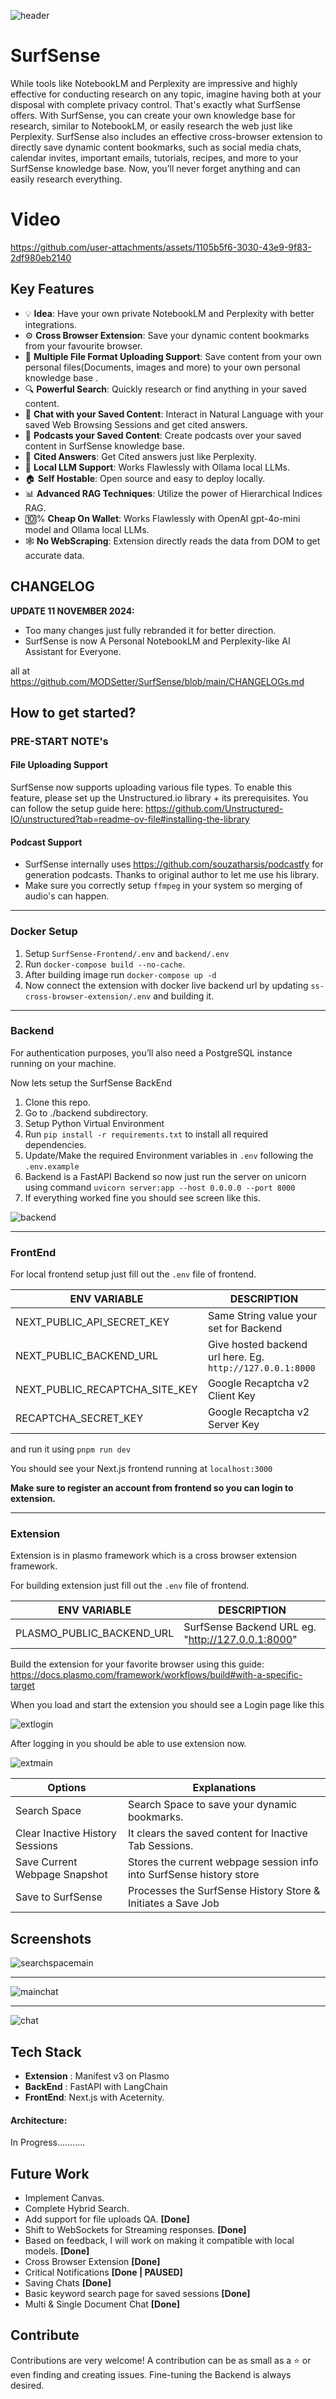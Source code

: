 

![header](https://github.com/user-attachments/assets/90f5ae85-94c4-4119-bbb4-8c3f308b7e39)



# SurfSense
While tools like NotebookLM and Perplexity are impressive and highly effective for conducting research on any topic, imagine having both at your disposal with complete privacy control. That's exactly what SurfSense offers. With SurfSense, you can create your own knowledge base for research, similar to NotebookLM, or easily research the web just like Perplexity. SurfSense also includes an effective cross-browser extension to directly save dynamic content bookmarks, such as social media chats, calendar invites, important emails, tutorials, recipes, and more to your SurfSense knowledge base. Now, you’ll never forget anything and can easily research everything.

# Video


https://github.com/user-attachments/assets/1105b5f6-3030-43e9-9f83-2df980eb2140








## Key Features

- 💡 **Idea**: Have your own private NotebookLM and Perplexity with better  integrations.
- ⚙️ **Cross Browser Extension**: Save your dynamic content bookmarks from your favourite browser.
- 📁 **Multiple File Format Uploading Support**: Save content from your own personal files(Documents, images and more) to your own personal knowledge base .
- 🔍 **Powerful Search**: Quickly research or find anything in your saved content.
- 💬 **Chat with your Saved Content**: Interact in Natural Language with your saved Web Browsing Sessions and get cited answers.
- 🎤 **Podcasts your Saved Content**: Create podcasts over your saved content in SurfSense knowledge base.
- 📄 **Cited Answers**: Get Cited answers just like Perplexity.
- 🔔 **Local LLM Support**: Works Flawlessly with Ollama local LLMs.
- 🏠 **Self Hostable**: Open source and easy to deploy locally.
- 📊 **Advanced RAG Techniques**: Utilize the power of Hierarchical Indices RAG.
- 🔟% **Cheap On Wallet**: Works Flawlessly with OpenAI gpt-4o-mini model and Ollama local LLMs.
- 🕸️ **No WebScraping**: Extension directly reads the data from DOM to get accurate data.


## CHANGELOG

**UPDATE 11 NOVEMBER 2024:** 
- Too many changes just fully rebranded it for better direction.
- SurfSense is now A Personal NotebookLM and Perplexity-like AI Assistant for Everyone.

all at https://github.com/MODSetter/SurfSense/blob/main/CHANGELOGs.md


## How to get started?

### PRE-START NOTE's

#### File Uploading Support

SurfSense now supports uploading various file types. To enable this feature, please set up the Unstructured.io library + its prerequisites. You can follow the setup guide here: https://github.com/Unstructured-IO/unstructured?tab=readme-ov-file#installing-the-library

#### Podcast Support
- SurfSense internally uses https://github.com/souzatharsis/podcastfy for generation podcasts. Thanks to original author to let me use his library.
- Make sure you correctly setup `ffmpeg`  in your system so merging of audio's can happen.

---

### Docker Setup

1. Setup `SurfSense-Frontend/.env` and `backend/.env`
2. Run `docker-compose build --no-cache`.
3. After building image run `docker-compose up -d`
4. Now connect the extension with docker live backend url by updating `ss-cross-browser-extension/.env` and building it.


---
### Backend

For authentication purposes, you’ll also need a PostgreSQL instance running on your machine.

Now lets setup the SurfSense BackEnd
1. Clone this repo.
2. Go to ./backend subdirectory.
3. Setup Python Virtual Environment
4. Run `pip install -r requirements.txt` to install all required dependencies.
5. Update/Make the required Environment variables in `.env` following the `.env.example`
6. Backend is a FastAPI Backend so now just run the server on unicorn using command `uvicorn server:app --host 0.0.0.0 --port 8000`
7. If everything worked fine you should see screen like this.

![backend](https://i.ibb.co/542Vhqw/backendrunning.png)

---

### FrontEnd

For local frontend setup just fill out the `.env` file of frontend.

|ENV VARIABLE|DESCRIPTION|
|--|--|
| NEXT_PUBLIC_API_SECRET_KEY | Same String value your set for Backend |
| NEXT_PUBLIC_BACKEND_URL | Give hosted backend url here. Eg. `http://127.0.0.1:8000`|
| NEXT_PUBLIC_RECAPTCHA_SITE_KEY | Google Recaptcha v2 Client Key |
| RECAPTCHA_SECRET_KEY | Google Recaptcha v2 Server Key|

and run it using `pnpm run dev`

You should see your Next.js frontend running at `localhost:3000`

**Make sure to register an account from frontend so you can login to extension.**

---

### Extension

Extension is in plasmo framework which is a cross browser extension framework.

For building extension just fill out the `.env` file of frontend.

|ENV VARIABLE|DESCRIPTION|
|--|--|
| PLASMO_PUBLIC_BACKEND_URL| SurfSense Backend URL eg. "http://127.0.0.1:8000" |

Build the extension for your favorite browser using this guide: https://docs.plasmo.com/framework/workflows/build#with-a-specific-target 

When you load and start the extension you should see a Login page like this

![extlogin](https://github.com/user-attachments/assets/e69af4ed-9477-4cd5-9ec7-ad2efb1bec9a)


After logging in you should be able to use extension now.

![extmain](https://github.com/user-attachments/assets/86903ff2-7672-4010-8fb8-88c228cf05e3)


|Options|Explanations|
|--|--|
| Search Space | Search Space to save your dynamic bookmarks.  |
| Clear Inactive History Sessions | It clears the saved content for Inactive Tab Sessions.  |
| Save Current Webpage Snapshot | Stores the current webpage session info into SurfSense history store|
| Save to SurfSense | Processes the SurfSense History Store & Initiates a Save Job |



## Screenshots

![searchspacemain](https://github.com/user-attachments/assets/4941dadf-8dd6-45d8-8d62-20342d5f76a0)

---

![mainchat](https://github.com/user-attachments/assets/b2ceb449-df98-47e8-90c5-ddc84a1979b7)

---

![chat](https://github.com/user-attachments/assets/2f639710-31a4-4e54-90ae-9117a29b2d1a)


##  Tech Stack

 - **Extension** : Manifest v3 on Plasmo
 - **BackEnd** : FastAPI with LangChain
 - **FrontEnd**: Next.js with Aceternity.

#### Architecture:
In Progress...........

## Future Work
- Implement Canvas. 
- Complete Hybrid Search.
- Add support for file uploads QA. **[Done]**
- Shift to WebSockets for Streaming responses. **[Done]**
- Based on feedback, I will work on making it compatible with local models. **[Done]**
- Cross Browser Extension **[Done]**
- Critical Notifications **[Done | PAUSED]**
- Saving Chats **[Done]**
- Basic keyword search page for saved sessions **[Done]**
- Multi & Single Document Chat **[Done]**


## Contribute 

Contributions are very welcome! A contribution can be as small as a ⭐ or even finding and creating issues.
Fine-tuning the Backend is always desired.

